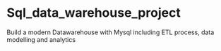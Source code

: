 # Sql_data_warehouse_project
Build a modern Datawarehouse with Mysql including ETL process, data modelling and analytics
